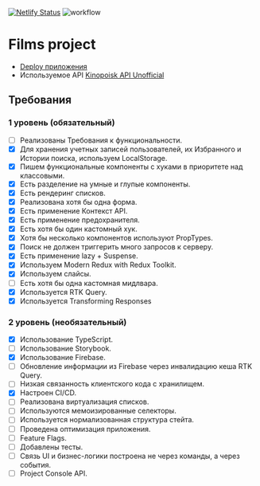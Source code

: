 [![Netlify Status](https://api.netlify.com/api/v1/badges/9f60a7bd-a16e-4c7a-9524-e8eca97efd28/deploy-status)](https://app.netlify.com/sites/aston-reactproject/deploys)
![workflow](https://github.com/Reyney91/aston-react_project/actions/workflows/main.yml/badge.svg)

# Films project

- [Deploy приложения](https://aston-reactproject.netlify.app/)
- Используемое API [Kinopoisk API Unofficial](https://kinopoiskapiunofficial.tech/)

## Требования

### 1 уровень (обязательный)

- [ ] Реализованы Требования к функциональности.
- [x] Для хранения учетных записей пользователей, их Избранного и Истории поиска, используем LocalStorage.
- [x] Пишем функциональные компоненты c хуками в приоритете над классовыми.
- [x] Есть разделение на умные и глупые компоненты.
- [x] Есть рендеринг списков.
- [x] Реализована хотя бы одна форма.
- [x] Есть применение Контекст API.
- [x] Есть применение предохранителя.
- [x] Есть хотя бы один кастомный хук.
- [x] Хотя бы несколько компонентов используют PropTypes.
- [x] Поиск не должен триггерить много запросов к серверу.
- [x] Есть применение lazy + Suspense.
- [x] Используем Modern Redux with Redux Toolkit.
- [x] Используем слайсы.
- [ ] Есть хотя бы одна кастомная мидлвара.
- [x] Используется RTK Query.
- [x] Используется Transforming Responses

### 2 уровень (необязательный)

- [x] Использование TypeScript.
- [ ] Использование Storybook.
- [x] Использование Firebase.
- [ ] Обновление информации из Firebase через инвалидацию кеша RTK Query.
- [ ] Низкая связанность клиентского кода с хранилищем.
- [x] Настроен CI/CD.
- [ ] Реализована виртуализация списков.
- [ ] Используются мемоизированные селекторы.
- [ ] Используется нормализованная структура стейта.
- [ ] Проведена оптимизация приложения.
- [ ] Feature Flags.
- [ ] Добавлены тесты.
- [ ] Связь UI и бизнес-логики построена не через команды, а через события.
- [ ] Project Console API.
